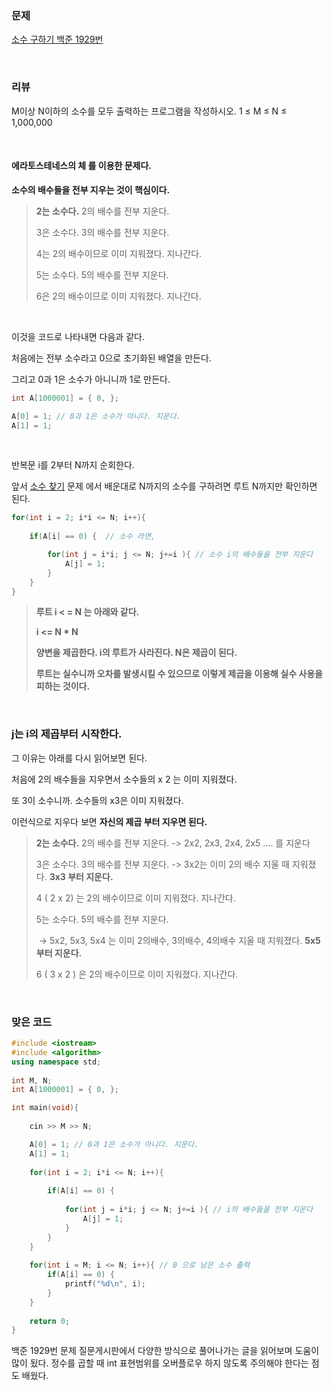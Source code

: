 ### 문제

[소수 구하기  백준 1929번](https://www.acmicpc.net/problem/1929)

</br>

### 리뷰

M이상 N이하의 소수를 모두 출력하는 프로그램을 작성하시오.    1 ≤ M ≤ N ≤ 1,000,000

</br>

#### **에라토스테네스의 체** 를 이용한 문제다. 

**소수의 배수들을 전부 지우는 것이 핵심이다.** 

> **2는 소수다.** 2의 배수를 전부 지운다. 
>
> 3은 소수다. 3의 배수를 전부 지운다. 
>
> 4는 2의 배수이므로 이미 지워졌다. 지나간다.
>
> 5는 소수다.  5의 배수를 전부 지운다. 
>
> 6은 2의 배수이므로 이미 지워졌다. 지나간다.

</br>

이것을 코드로 나타내면 다음과 같다. 

처음에는 전부 소수라고 0으로 초기화된 배열을 만든다. 

그리고 0과 1은 소수가 아니니까 1로 만든다. 

```c++
int A[1000001] = { 0, };

A[0] = 1; // 0과 1은 소수가 아니다. 지운다. 
A[1] = 1;

```

</br>

반복문 i를 2부터 N까지 순회한다. 

앞서 [소수 찾기](https://www.acmicpc.net/problem/1978) 문제 에서 배운대로 N까지의 소수를 구하려면 루트 N까지만 확인하면 된다. 

```c++
for(int i = 2; i*i <= N; i++){
	
    if(A[i] == 0) {  // 소수 라면, 

        for(int j = i*i; j <= N; j+=i ){ // 소수 i의 배수들을 전부 지운다  
            A[j] = 1;  
        }
    }
}	
```

> **루트 i < = N 는 아래와 같다.**
>
> **i <= N \* N**
>
> **양변을 제곱한다. i의 루트가 사라진다. N은 제곱이 된다.** ﻿
>
> **루트는 실수니까 오차를 발생시킬 수 있으므로 이렇게 제곱을 이용해 실수 사용을 피하는 것이다.** 

</br> 

### **j는 i의 제곱부터 시작한다.** 

그 이유는 아래를 다시 읽어보면 된다.  

처음에 2의 배수들을 지우면서  소수들의 x 2 는 이미 지워졌다.

또 3이 소수니까. 소수들의 x3은 이미 지워졌다. 

이런식으로 지우다 보면  **자신의 제곱 부터 지우면 된다.** 

> **2는 소수다.** 2의 배수를 전부 지운다.  -> 2x2, 2x3, 2x4, 2x5 .... 를 지운다 
>
> 3은 소수다. 3의 배수를 전부 지운다. -> 3x2는 이미 2의 배수 지울 때 지워졌다. **3x3 부터 지운다.**
>
> 4 ( 2 x 2) 는 2의 배수이므로 이미 지워졌다. 지나간다.
>
> 5는 소수다.  5의 배수를 전부 지운다. 
>
> ​		-> 5x2, 5x3, 5x4 는 이미 2의배수, 3의배수, 4의배수 지울 때 지워졌다. **5x5 부터 지운다.** 
>
> 6 ( 3 x 2 ) 은 2의 배수이므로 이미 지워졌다. 지나간다.



</br>

### 맞은 코드

```c++
#include <iostream> 
#include <algorithm>
using namespace std;
 
int M, N;
int A[1000001] = { 0, };

int main(void){
 
	cin >> M >> N;

	A[0] = 1; // 0과 1은 소수가 아니다. 지운다. 
	A[1] = 1;
	
	for(int i = 2; i*i <= N; i++){
	
		if(A[i] == 0) {  
			
			for(int j = i*i; j <= N; j+=i ){ // i의 배수들을 전부 지운다  
				A[j] = 1;  
			}
		}
	}	
		
	for(int i = M; i <= N; i++){ // 0 으로 남은 소수 출력  
		if(A[i] == 0) {
			printf("%d\n", i);
		}
	} 
 	
	return 0;	
} 
```



백준 1929번 문제 질문게시판에서 다양한 방식으로 풀어나가는 글을 읽어보며 도움이 많이 됬다. 
정수를 곱할 때 int 표현범위를 오버플로우 하지 않도록 주의해야 한다는 점도 배웠다. 